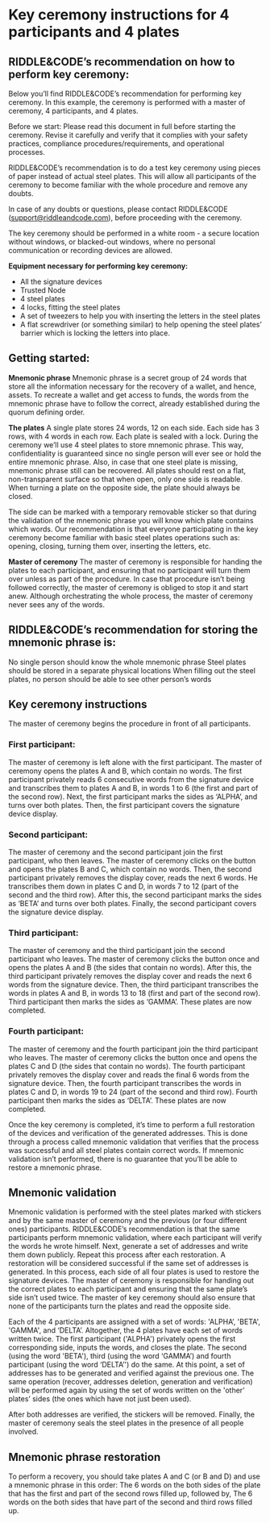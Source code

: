 # Key ceremony instructions for 4 participants and 4 plates

## RIDDLE&CODE’s recommendation on how to perform key ceremony:

Below you’ll find RIDDLE&CODE’s recommendation for performing key ceremony. In this example, the ceremony is performed with a master of ceremony, 4 participants, and 4 plates.

Before we start:
Please read this document in full before starting the ceremony. Revise it carefully and verify that it complies with your safety practices, compliance procedures/requirements, and operational processes.

RIDDLE&CODE’s recommendation is to do a test key ceremony using pieces of paper instead of actual steel plates. This will allow all participants of the ceremony to become familiar with the whole procedure and remove any doubts.

In case of any doubts or questions, please contact RIDDLE&CODE (support@riddleandcode.com), before proceeding with the ceremony.

The key ceremony should be performed in a white room - a secure location without windows, or blacked-out windows, where no personal communication or recording devices are allowed.


**Equipment necessary for performing key ceremony:**
* All the signature devices
* Trusted Node
* 4 steel plates
* 4 locks, fitting the steel plates
* A set of tweezers to help you with inserting the letters in the steel plates
* A flat screwdriver (or something similar) to help opening the steel plates’ barrier which is locking the letters into place.


## Getting started:

**Mnemonic phrase**
Mnemonic phrase is a secret group of 24 words that store all the information necessary for the recovery of a wallet, and hence, assets. To recreate a wallet and get access to funds, the words from the mnemonic phrase have to follow the correct, already established during the quorum defining order.

**The plates**
A single plate stores 24 words, 12 on each side. Each side has 3 rows, with 4 words in each row. Each plate is sealed with a lock.
During the ceremony we’ll use 4 steel plates to store mnemonic phrase. This way, confidentiality is guaranteed since no single person will ever see or hold the entire mnemonic phrase. Also, in case that one steel plate is missing, mnemonic phrase still can be recovered.
All plates should rest on a flat, non-transparent surface so that when open, only one side is readable. When turning a plate on the opposite side, the plate should always be closed.

The side can be marked with a temporary removable sticker so that during the validation of the mnemonic phrase you will know which plate contains which words.
Our recommendation is that everyone participating in the key ceremony become familiar with basic steel plates operations such as: opening, closing, turning them over, inserting the letters, etc.

**Master of ceremony**
The master of ceremony is responsible for handing the plates to each participant, and ensuring that no participant will turn them over unless as part of the procedure.
In case that procedure isn’t being followed correctly, the master of ceremony is obliged to stop it and start anew.
Although orchestrating the whole process, the master of ceremony never sees any of the words.


## RIDDLE&CODE’s recommendation for storing the mnemonic phrase is:
No single person should know the whole mnemonic phrase
Steel plates should be stored in a separate physical locations
When filling out the steel plates, no person should be able to see other person’s words



## Key ceremony instructions
The master of ceremony begins the procedure in front of all participants.

### First participant:
The master of ceremony is left alone with the first participant.
The master of ceremony opens the plates A and B, which contain no words.
The first participant privately reads 6 consecutive words from the signature device and transcribes them to plates A and B, in words 1 to 6 (the first and part of the second row).
Next, the first participant marks the sides as ‘ALPHA’, and turns over both plates.
Then, the first participant covers the signature device display.

### Second participant:
The master of ceremony and the second participant join the first participant, who then leaves.
The master of ceremony clicks on the button and opens the plates B and C, which contain no words.
Then, the second participant privately removes the display cover, reads the next 6 words.
He transcribes them down in plates C and D, in words 7 to 12 (part of the second and the third row).
After this, the second participant marks the sides as ‘BETA’ and turns over both plates.
Finally, the second participant covers the signature device display.

### Third participant:
The master of ceremony and the third participant join the second participant who leaves.
The master of ceremony clicks the button once and opens the plates A and B (the sides that contain no words).
After this, the third participant privately removes the display cover and reads the next 6 words from the signature device.
Then, the third participant transcribes the words in plates A and B, in words 13 to 18 (first and part of the second row).
Third participant then marks the sides as ‘GAMMA’.
These plates are now completed.

### Fourth participant:
The master of ceremony and the fourth participant join the third participant who leaves.
The master of ceremony clicks the button once and opens the plates C and D (the sides that contain no words).
The fourth participant privately removes the display cover and reads the final 6 words from the signature device.
Then, the fourth participant transcribes the words in plates C and D, in words 19 to 24 (part of the second and third row).
Fourth participant then marks the sides as ‘DELTA’.
These plates are now completed.

Once the key ceremony is completed, it’s time to perform a full restoration of the devices and verification of the generated addresses.
This is done through a process called mnemonic validation that verifies that the process was successful and all steel plates contain correct words.
If mnemonic validation isn’t performed, there is no guarantee that you’ll be able to restore a mnemonic phrase.

## Mnemonic validation
Mnemonic validation is performed with the steel plates marked with stickers and by the same master of ceremony and the previous (or four different ones) participants.
RIDDLE&CODE’s recommendation is that the same participants perform mnemonic validation, where each participant will verify the words he wrote himself.
Next, generate a set of addresses and write them down publicly.
Repeat this process after each restoration. A restoration will be considered successful if the same set of addresses is generated.
In this process, each side of all four plates is used to restore the signature devices.
The master of ceremony is responsible for handing out the correct plates to each participant and ensuring that the same plate’s side isn’t used twice. The master of key ceremony should also ensure that none of the participants turn the plates and read the opposite side.

Each of the 4 participants are assigned with a set of words: 'ALPHA’, 'BETA', 'GAMMA', and ‘DELTA’. Altogether, the 4 plates have each set of words written twice.
The first participant ('ALPHA') privately opens the first corresponding side, inputs the words, and closes the plate.
The second (using the word 'BETA'), third (using the word ‘GAMMA’) and fourth participant (using the word ‘DELTA’') do the same.
At this point, a set of addresses has to be generated and verified against the previous one.
The same operation (recover, addresses deletion, generation and verification) will be performed again by using the set of words written on the 'other' plates’ sides (the ones which have not just been used).

After both addresses are verified, the stickers will be removed.
Finally, the master of ceremony seals the steel plates in the presence of all people involved.

## Mnemonic phrase restoration
To perform a recovery, you should take plates A and C (or B and D) and use a mnemonic phrase in this order:
The 6 words on the both sides of the plate that has the first and part of the second rows filled up, followed by,
The 6 words on the both sides that have part of the second and third rows filled up.
